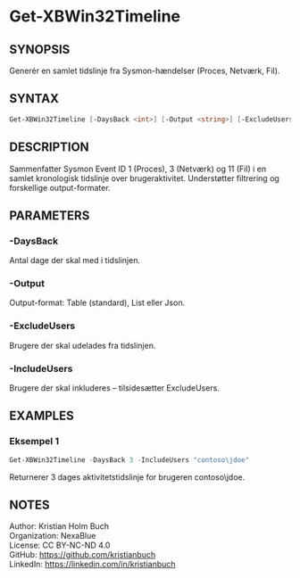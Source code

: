 # Get-XBWin32Timeline

## SYNOPSIS
Generér en samlet tidslinje fra Sysmon-hændelser (Proces, Netværk, Fil).

## SYNTAX
```powershell
Get-XBWin32Timeline [-DaysBack <int>] [-Output <string>] [-ExcludeUsers <string[]>] [-IncludeUsers <string[]>]
```

## DESCRIPTION
Sammenfatter Sysmon Event ID 1 (Proces), 3 (Netværk) og 11 (Fil) i en samlet kronologisk tidslinje over brugeraktivitet. Understøtter filtrering og forskellige output-formater.

## PARAMETERS

### -DaysBack
Antal dage der skal med i tidslinjen.

### -Output
Output-format: Table (standard), List eller Json.

### -ExcludeUsers
Brugere der skal udelades fra tidslinjen.

### -IncludeUsers
Brugere der skal inkluderes – tilsidesætter ExcludeUsers.

## EXAMPLES

### Eksempel 1
```powershell
Get-XBWin32Timeline -DaysBack 3 -IncludeUsers "contoso\jdoe"
```
Returnerer 3 dages aktivitetstidslinje for brugeren contoso\jdoe.

## NOTES
Author: Kristian Holm Buch  
Organization: NexaBlue  
License: CC BY-NC-ND 4.0  
GitHub: https://github.com/kristianbuch  
LinkedIn: https://linkedin.com/in/kristianbuch